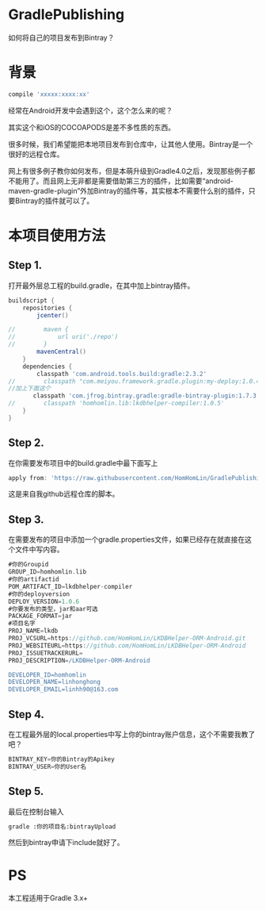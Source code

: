 # GradlePublishing

如何将自己的项目发布到Bintray？

# 背景

```groovy
compile 'xxxxx:xxxx:xx'
```

经常在Android开发中会遇到这个，这个怎么来的呢？

其实这个和iOS的COCOAPODS是差不多性质的东西。

很多时候，我们希望能把本地项目发布到仓库中，让其他人使用。Bintray是一个很好的远程仓库。

网上有很多例子教你如何发布，但是本萌升级到Gradle4.0之后，发现那些例子都不能用了。而且网上无非都是需要借助第三方的插件，比如需要“android-maven-gradle-plugin”外加Bintray的插件等，其实根本不需要什么别的插件，只要Bintray的插件就可以了。

# 本项目使用方法

## Step 1.

打开最外层总工程的build.gradle，在其中加上bintray插件。

```groovy
buildscript {
    repositories {
        jcenter()

//        maven {
//            url uri('./repo')
//        }
        mavenCentral()
    }
    dependencies {
        classpath 'com.android.tools.build:gradle:2.3.2'
//        classpath "com.meiyou.framework.gradle.plugin:my-deploy:1.0.4"
//加上下面这个
       classpath 'com.jfrog.bintray.gradle:gradle-bintray-plugin:1.7.3'
//        classpath 'homhomlin.lib:lkdbhelper-compiler:1.0.5'
    }
}
```

## Step 2.

在你需要发布项目中的build.gradle中最下面写上

```groovy
apply from: 'https://raw.githubusercontent.com/HomHomLin/GradlePublishing/master/p.gradle'
```
这是来自我github远程仓库的脚本。

## Step 3.

在需要发布的项目中添加一个gradle.properties文件，如果已经存在就直接在这个文件中写内容。

```groovy
#你的Groupid
GROUP_ID=homhomlin.lib
#你的artifactid
POM_ARTIFACT_ID=lkdbhelper-compiler
#你的deployversion
DEPLOY_VERSION=1.0.6
#你要发布的类型，jar和aar可选
PACKAGE_FORMAT=jar
#项目名字
PROJ_NAME=lkdb
PROJ_VCSURL=https://github.com/HomHomLin/LKDBHelper-ORM-Android.git
PROJ_WEBSITEURL=https://github.com/HomHomLin/LKDBHelper-ORM-Android
PROJ_ISSUETRACKERURL=
PROJ_DESCRIPTION=/LKDBHelper-ORM-Android

DEVELOPER_ID=homhomlin
DEVELOPER_NAME=linhonghong
DEVELOPER_EMAIL=linhh90@163.com
```

## Step 4.

在工程最外层的local.properties中写上你的bintray账户信息，这个不需要我教了吧？

```groovy
BINTRAY_KEY=你的Bintray的Apikey
BINTRAY_USER=你的User名
```

## Step 5.

最后在控制台输入

```xml
gradle :你的项目名:bintrayUpload
```
然后到bintray申请下include就好了。

# PS

本工程适用于Gradle 3.x+
